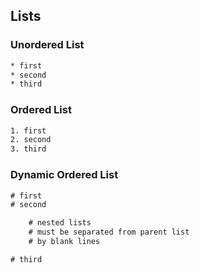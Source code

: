 
## Lists

### Unordered List

```rst
* first
* second
* third
```

### Ordered List

```rst
1. first
2. second
3. third
```

### Dynamic Ordered List

```rst
# first
# second

    # nested lists
    # must be separated from parent list
    # by blank lines

# third
```
